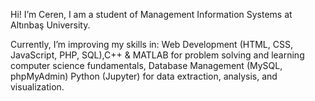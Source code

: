 Hi! I’m Ceren, I am a student of Management Information Systems at Altınbaş University.

Currently, I’m improving my skills in:
Web Development (HTML, CSS, JavaScript, PHP, SQL),C++ & MATLAB for problem solving and learning computer science fundamentals, Database Management (MySQL, phpMyAdmin) Python (Jupyter) for data extraction, analysis, and visualization.
